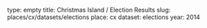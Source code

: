 type: empty
title: Christmas Island / Election Results
slug: places/cx/datasets/elections
place: cx
dataset: elections
year: 2014
